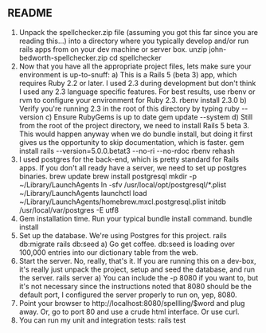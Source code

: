 ## README

1) Unpack the spellchecker.zip file (assuming you got this far since you are reading this...) into a
   directory where you typically develop and/or run rails apps from on your dev machine or server box.
        unzip john-bedworth-spellchecker.zip
        cd spellchecker
2) Now that you have all the appropriate project files, lets make sure your environment is up-to-snuff:
   a) This is a Rails 5 (beta 3) app, which requires Ruby 2.2 or later.  I used 2.3 during development
      but don't think I used any 2.3 language specific features.  For best results, use rbenv or rvm
      to configure your environment for Ruby 2.3.
        rbenv install 2.3.0
   b) Verify you're running 2.3 in the root of this directory by typing
        ruby --version
   c) Ensure RubyGems is up to date
        gem update --system
   d) Still from the root of the project directory, we need to install Rails 5 beta 3.  This would
      happen anyway when we do bundle install, but doing it first gives us the opportunity to skip
      documentation, which is faster.
        gem install rails --version=5.0.0.betat3 --no-ri --no-rdoc
        rbenv rehash
3) I used postgres for the back-end, which is pretty standard for Rails apps.  If you don't all ready
   have a server, we need to set up postgres binaries.
        brew update
        brew install postgresql
        mkdir -p ~/Library/LaunchAgents
        ln -sfv /usr/local/opt/postgresql/*.plist ~/Library/LaunchAgents
        launchctl load ~/Library/LaunchAgents/homebrew.mxcl.postgresql.plist
        initdb /usr/local/var/postgres -E utf8
5) Gem installation time.  Run your typical bundle install command.
        bundle install
5) Set up the database.  We're using Postgres for this project.
        rails db:migrate
        rails db:seed
   a) Go get coffee.  db:seed is loading over 100,000 entries into our dictionary table from the web.
6) Start the server.  No, really, that's it.  If you are running this on a dev-box, it's really just
   unpack the project, setup and seed the database, and run the server.
        rails server
   a) You can include the -p 8080 if you want to, but it's not necessary since the instructions noted
      that 8080 should be the default port, I configured the server properly to run on, yep, 8080.
7) Point your browser to http://localhost:8080/spellling/$word and plug away.  Or, go to port 80
   and use a crude html interface.  Or use curl.
8) You can run my unit and integration tests:
        rails test

